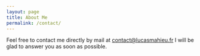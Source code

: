 ```yaml
---
layout: page
title: About Me
permalink: /contact/
---
```


Feel free to contact me directly by mail at 
[contact@lucasmahieu.fr](mailto:contact@lucasmahieu.fr) I will be glad to answer you as
soon as possible.
